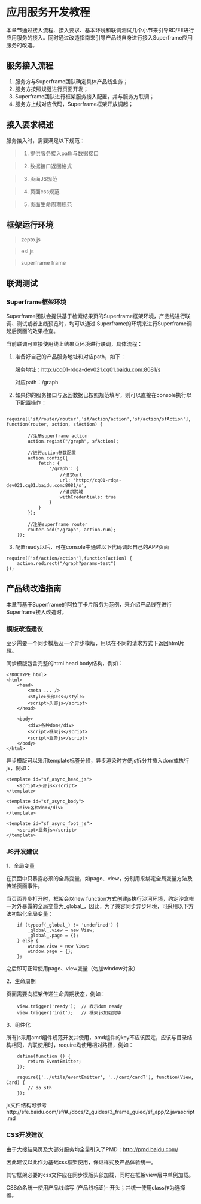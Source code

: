 # 应用服务开发教程

本章节通过接入流程、接入要求、基本环境和联调测试几个小节来引导RD/FE进行应用服务的接入。同时通过改造指南来引导产品线自身进行接入Superframe应用服务的改造。

## 服务接入流程

1. 服务方与Superframe团队确定具体产品线业务；
2. 服务方按照规范进行页面开发；
3. Superframe团队进行框架服务接入配置，并与服务方联调；
4. 服务方上线对应代码，Superframe框架开放调起；

## 接入要求概述

服务接入时，需要满足以下规范：

> 1. 提供服务接入path与数据接口

> 2. 数据接口返回格式

> 3. 页面JS规范

> 4. 页面css规范

> 5. 页面生命周期规范 

## 框架运行环境

> zepto.js

> esl.js

> superframe frame

## 联调测试

### Superframe框架环境

Superframe团队会提供基于检索结果页的Superframe框架环境，产品线进行联调、测试或者上线预览时，均可以通过 Superframe的环境来进行Superframe调起后页面的效果检查。

当前联调可直接使用线上结果页环境进行联调，具体流程：

1. 准备好自己的产品服务地址和对应path，如下：

    服务地址：http://cq01-rdqa-dev021.cq01.baidu.com:8081/s
    
    对应path：/graph

2. 如果你的服务接口与返回数据已按照规范填写，则可以直接在console执行以下配置操作：

```
    require(['sf/router/router','sf/action/action','sf/action/sfAction'], function(router, action, sfAction) {

        //注册superframe action
        action.regist("/graph", sfAction);

        //进行action参数配置
        action.config({
            fetch: {
                '/graph': {
                    //请求url
                    url: 'http://cq01-rdqa-dev021.cq01.baidu.com:8081/s',
                    //请求跨域
                    withCredentials: true
                }
            }
        });
        
        //注册superframe router
        router.add("/graph", action.run);
    });
```

3. 配置ready以后，可在console中通过以下代码调起自己的APP页面
```
require(['sf/action/action'],function(action) {
    action.redirect("/graph?params=test")
});
```


## 产品线改造指南

本章节基于Superframe的阿拉丁卡片服务为范例，来介绍产品线在进行Superframe接入改造时。

### 模板改造建议

至少需要一个同步模版及一个异步模版，用以在不同的请求方式下返回html片段。

同步模版包含完整的html head body结构，例如：

```
<!DOCTYPE html>
<html>
    <head>
        <meta ... />
        <style>头部css</style>
        <script>头部js</script>
    </head>
    
    <body>
        <div>各种dom</div>
        <script>框架js</script>
        <script>业务js</script>
    </body>
</html>
```

异步模版可以采用template标签分段，异步渲染时方便js拆分并插入dom或执行js，例如：

```
<template id="sf_async_head_js">
    <script>头部js</script>
</template>

<template id="sf_async_body">
    <div>各种dom</div>
</template>

<template id="sf_async_foot_js">
    <script>业务js</script>
</template>
```


### JS开发建议

1、全局变量

在页面中只暴露必须的全局变量，如page、view，分别用来绑定全局变量方法及传递页面事件。

当页面异步打开时，框架会以new function方式创建js执行沙河环境，约定沙盒唯一对外暴露的全局变量为_global_，因此，为了兼容同步异步环境，可采用以下方法初始化全局变量：

```
    if (typeof(_global_) != 'undefined') {
        _global_.view = new View;
        _global_.page = {};
    } else {
        window.view = new View;
        window.page = {};
    };
```

之后即可正常使用page、view变量（勿加window对象）

2、生命周期

页面需要向框架传递生命周期状态，例如：
```
    view.trigger('ready');  // 表示dom ready
    view.trigger('init');   // 框架js加载完毕
```

3、组件化

所有js采用amd组件规范开发并使用，amd组件的key不应该固定，应该与目录结构相同，内联使用时，require均使用相对路径，例如：

```
    define(function () {
        return EventEmitter;
    });
    
    require(['../utils/eventEmitter', '../card/cardT'], function(View, Card) {
        // do sth
    });
```

js文件结构可参考http://sfe.baidu.com/sf/#./docs/2_guides/3_frame_guied/sf_app/2.javascript.md



### CSS开发建议

由于大搜结果页及大部分服务均全量引入了PMD：http://pmd.baidu.com/

因此建议以此作为基础css框架使用，保证样式及产品体验统一。

其它框架必要的css文件应在同步模版头部加载，同时在框架view层中单例加载。

CSS命名统一使用产品线缩写 (产品线标识)- 开头；并统一使用class作为选择器。
